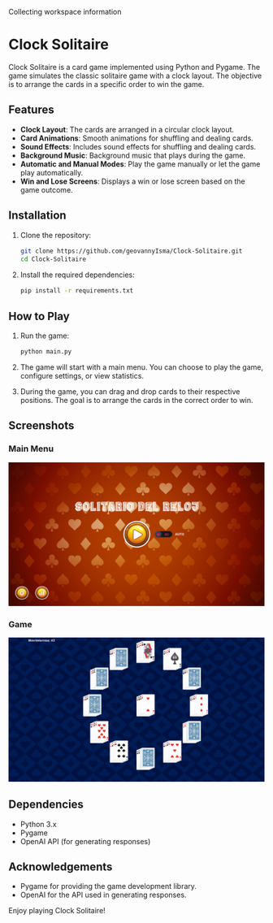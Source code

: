 Collecting workspace information

# Clock Solitaire

Clock Solitaire is a card game implemented using Python and Pygame. The game simulates the classic solitaire game with a clock layout. The objective is to arrange the cards in a specific order to win the game.

## Features

- **Clock Layout**: The cards are arranged in a circular clock layout.
- **Card Animations**: Smooth animations for shuffling and dealing cards.
- **Sound Effects**: Includes sound effects for shuffling and dealing cards.
- **Background Music**: Background music that plays during the game.
- **Automatic and Manual Modes**: Play the game manually or let the game play automatically.
- **Win and Lose Screens**: Displays a win or lose screen based on the game outcome.

## Installation

1. Clone the repository:
    ```sh
    git clone https://github.com/geovannyIsma/Clock-Solitaire.git
    cd Clock-Solitaire
    ```

2. Install the required dependencies:
    ```sh
    pip install -r requirements.txt
    ```

## How to Play

1. Run the game:
    ```sh
    python main.py
    ```

2. The game will start with a main menu. You can choose to play the game, configure settings, or view statistics.

3. During the game, you can drag and drop cards to their respective positions. The goal is to arrange the cards in the correct order to win.

## Screenshots

### Main Menu
![Main Menu](Sprites/menu.png)

### Game
![Main Menu](Sprites/demostracion.png)


## Dependencies

- Python 3.x
- Pygame
- OpenAI API (for generating responses)


## Acknowledgements

- Pygame for providing the game development library.
- OpenAI for the API used in generating responses.

Enjoy playing Clock Solitaire!